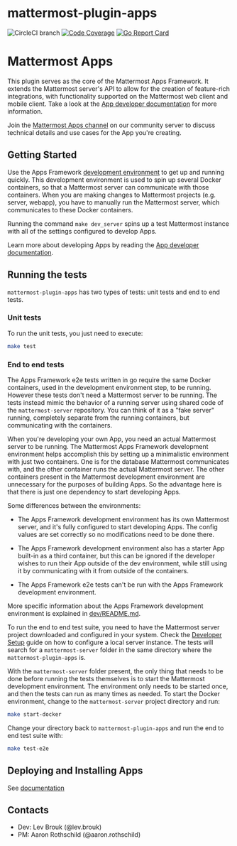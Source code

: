 # mattermost-plugin-apps

![CircleCI branch](https://img.shields.io/circleci/project/github/mattermost/mattermost-plugin-apps/master.svg)
[![Code Coverage](https://img.shields.io/codecov/c/github/mattermost/mattermost-plugin-apps/master.svg)](https://codecov.io/gh/mattermost/mattermost-plugin-apps/branch/master)
[![Go Report Card](https://goreportcard.com/badge/github.com/mattermost/mattermost-plugin-apps)](https://goreportcard.com/report/github.com/mattermost/mattermost-plugin-apps)

# Mattermost Apps

This plugin serves as the core of the Mattermost Apps Framework. It extends the Mattermost server's API to allow for the creation of feature-rich integrations, with functionality supported on the Mattermost web client and mobile client. Take a look at the [App developer documentation](https://developers.mattermost.com/integrate/apps) for more information.

Join the [Mattermost Apps channel](https://community.mattermost.com/core/channels/mattermost-apps) on our community server to discuss technical details and use cases for the App you're creating.

## Getting Started

Use the Apps Framework [development environment](dev) to get up and running quickly. This development environment is used to spin up several Docker containers, so that a Mattermost server can communicate with those containers. When you are making changes to Mattermost projects (e.g. server, webapp), you have to manually run the Mattermost server, which communicates to these Docker containers.

Running the command `make dev_server` spins up a test Mattermost instance with all of the settings configured to develop Apps.

Learn more about developing Apps by reading the [App developer documentation](https://developers.mattermost.com/integrate/apps/).

## Running the tests

`mattermost-plugin-apps` has two types of tests: unit tests and end to end tests.

### Unit tests

To run the unit tests, you just need to execute:

```sh
make test
```

### End to end tests

The Apps Framework e2e tests written in go require the same Docker containers, used in the development environment step, to be running. However these tests don't need a Mattermost server to be running. The tests instead mimic the behavior of a running server using shared code of the `mattermost-server` repository. You can think of it as a "fake server" running, completely separate from the running containers, but communicating with the containers.

When you're developing your own App, you need an actual Mattermost server to be running. The Mattermost Apps Framework development environment helps accomplish this by setting up a minimalistic environment with just two containers. One is for the database Mattermost communicates with, and the other container runs the actual Mattermost server. The other containers present in the Mattermost development environment are unnecessary for the purposes of building Apps. So the advantage here is that there is just one dependency to start developing Apps.

Some differences between the environments:

* The Apps Framework development environment has its own Mattermost server, and it's fully configured to start developing Apps. The config values are set correctly so no modifications need to be done there.

* The Apps Framework development environment also has a starter App built-in as a third container, but this can be ignored if the developer wishes to run their App outside of the dev environment, while still using it by communicating with it from outside of the containers.

* The Apps Framework e2e tests can't be run with the Apps Framework development environment.

More specific information about the Apps Framework development environment is explained in [dev/README.md](dev/README.md).

To run the end to end test suite, you need to have the Mattermost server project downloaded and configured in your system. Check the [Developer Setup](https://developers.mattermost.com/contribute/server/developer-setup/) guide on how to configure a local server instance. The tests will search for a `mattermost-server` folder in the same directory where the `mattermost-plugin-apps` is.

With the `mattermost-server` folder present, the only thing that needs to be done before running the tests themselves is to start the Mattermost development environment. The environment only needs to be started once, and then the tests can run as many times as needed. To start the Docker environment, change to the `mattermost-server` project directory and run:

```sh
make start-docker
```

Change your directory back to `mattermost-plugin-apps` and run the end to end test suite with:

```sh
make test-e2e
```

## Deploying and Installing Apps

See [documentation](https://developers.mattermost.com/integrate/apps/deploy/)

## Contacts

- Dev: Lev Brouk (@lev.brouk)
- PM: Aaron Rothschild (@aaron.rothschild)
